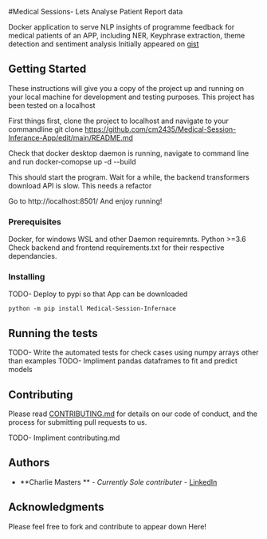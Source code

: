 #Medical Sessions- Lets Analyse Patient Report data

Docker application to serve NLP insights of programme feedback for medical patients of an APP, including NER, Keyphrase extraction, theme detection and sentiment analysis
Initially appeared on
[gist](https://github.com/cm2435)

## Getting Started

These instructions will give you a copy of the project up and running on
your local machine for development and testing purposes. This project has been 
tested on a localhost

First things first, clone the project to localhost and navigate to your commandline 
    git clone https://github.com/cm2435/Medical-Session-Inferance-App/edit/main/README.md

Check that docker desktop daemon is running, navigate to command line and run
    docker-comopse up -d --build 

This should start the program. Wait for a while, the backend transformers download API is slow. This needs a refactor

Go to 
    http://localhost:8501/
And enjoy running!
   

### Prerequisites

Docker, for windows WSL and other Daemon requiremnts.
Python >=3.6
Check backend and frontend requirements.txt for their respective dependancies. 

### Installing

TODO- Deploy to pypi so that App can be downloaded

    python -m pip install Medical-Session-Infernace


## Running the tests

TODO- Write the automated tests for check cases using numpy arrays other than examples
TODO- Impliment pandas dataframes to fit and predict models

## Contributing

Please read [CONTRIBUTING.md](CONTRIBUTING.md) for details on our code
of conduct, and the process for submitting pull requests to us.

TODO- Impliment contributing.md 

## Authors

  - **Charlie Masters ** - *Currently Sole contributer* -
    [LinkedIn](https://www.linkedin.com/in/charlie-masters-a55269166/)

## Acknowledgments

Please feel free to fork and contribute to appear down Here! 
